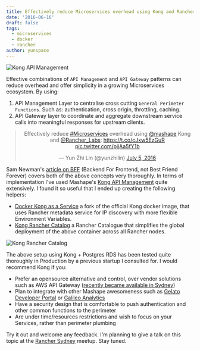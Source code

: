```yaml
---
title: Effectively reduce Microservices overhead using Kong and Rancher
date: '2016-06-16'
draft: false
tags:
  - microservices
  - docker
  - rancher
author: yunspace
---
```


![Kong API Management](/images/kong/kong-api-management.png)

Effective combinations of `API Management` and `API Gateway` patterns can reduce overhead and offer simplicity in a growing Microservices ecosystem. By using:

 1. API Management Layer to centralise cross cutting `General Perimeter Functions`. Such as: authentication, cross origin, throttling, caching.  
 2. API Gateway layer to coordinate and aggregate downstream service calls into meaningful responses for upstream clients.

<center><blockquote class="twitter-tweet" data-cards="hidden" data-lang="en"><p lang="en" dir="ltr">Effectively reduce <a href="https://twitter.com/hashtag/Microservices?src=hash">#Microservices</a> overhead using <a href="https://twitter.com/mashape">@mashape</a> Kong and <a href="https://twitter.com/Rancher_Labs">@Rancher_Labs</a>: <a href="https://t.co/cJxw5EzGuR">https://t.co/cJxw5EzGuR</a> <a href="https://t.co/pjjAa5fY1b">pic.twitter.com/pjjAa5fY1b</a></p>&mdash; Yun Zhi Lin (@yunzhilin) <a href="https://twitter.com/yunzhilin/status/750348936640995328">July 5, 2016</a></blockquote>
<script async src="//platform.twitter.com/widgets.js" charset="utf-8"></script></center>

Sam Newman's [article on BFF][bff-pattern] (Backend For Frontend, not Best Friend Forever) covers both of the above concepts very thoroughly. In terms of implementation I've used Mashape's [Kong API Management][kong-url] quite extensively. I found it so useful that I ended up creating the following helpers:  

- [Docker Kong as a Service][kong-docker-service] a fork of the official Kong docker image, that uses Rancher metadata service for IP discovery with more flexible Environment Variables. 
- [Kong Rancher Catalog][kong-catalog] a Rancher Catalogue that simplifies the global deployment of the above container across all Rancher nodes.

![Kong Rancher Catalog](/images/kong/kong-catalog.png)

The above setup using Kong + Postgres RDS has been tested quite thoroughly in Production by a previous startup I consulted for. I would recommend Kong if you:

- Prefer an opensource alternative and control, over vendor solutions such as AWS API Gateway ([recently became available in Sydney][aws-api-gateway-syd])
- Plan to integrate with other Mashape awesomeness such as [Gelato Developer Portal][gelato-url] or [Galileo Analytics][galileo-url]
- Have a security design that is comfortable to push authentication and other common functions to the perimeter
- Are under time/resources restrictions and wish to focus on your Services, rather than perimeter plumbing

Try it out and welcome any feedback. I'm planning to give a talk on this topic at the [Rancher Sydney][rancher-syd] meetup. Stay tuned.


[aws-api-gateway-syd]:	https://aws.amazon.com/about-aws/whats-new/2016/06/amazon-api-gateway-available-in-asia-pacific-sydney/
[bff-pattern]:			http://samnewman.io/patterns/architectural/bff/
[kong-url]:				https://getkong.org/
[kong-docker-service]:	https://github.com/LittleBayDigital/docker-kong-service
[kong-catalog]:			https://github.com/LittleBayDigital/littlebay-rancher-catalog
[gelato-url]:			https://gelato.io/
[galileo-url]:			https://getgalileo.io/
[rancher-syd]:			http://www.meetup.com/Rancher-Sydney/

